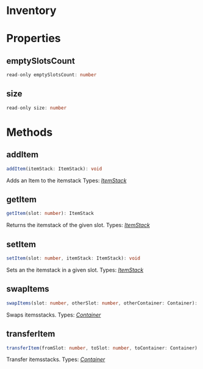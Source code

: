 # Inventory

# Properties

## emptySlotsCount
```ts
read-only emptySlotsCount: number
```

## size
```ts
read-only size: number
```

# Methods

## addItem
```ts
addItem(itemStack: ItemStack): void
```
Adds an Item to the itemstack
Types: *[ItemStack](https://docs.microsoft.com/en-us/minecraft/creator/scriptapi/mojang-minecraft/itemstack)*

## getItem
```ts
getItem(slot: number): ItemStack
```
Returns the itemstack of the given slot.
Types: *[ItemStack](https://docs.microsoft.com/en-us/minecraft/creator/scriptapi/mojang-minecraft/itemstack)*

## setItem
```ts
setItem(slot: number, itemStack: ItemStack): void
```
Sets an the itemstack in a given slot.
Types: *[ItemStack](https://docs.microsoft.com/en-us/minecraft/creator/scriptapi/mojang-minecraft/itemstack)*

## swapItems
```ts
swapItems(slot: number, otherSlot: number, otherContainer: Container): boolean
```
Swaps itemsstacks.
Types: *[Container](https://docs.microsoft.com/en-us/minecraft/creator/scriptapi/mojang-minecraft/container)*

## transferItem
```ts
transferItem(fromSlot: number, toSlot: number, toContainer: Container): boolean
```
Transfer itemsstacks.
Types: *[Container](https://docs.microsoft.com/en-us/minecraft/creator/scriptapi/mojang-minecraft/container)*